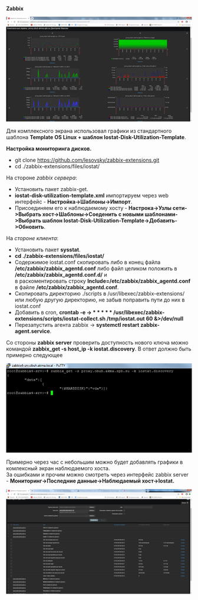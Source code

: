 **Zabbix**  

![alt text](https://github.com/masya-dm/otus-linux/blob/master/13.zabbix/zabbix.jpg)  

Для комплексного экрана использовал графики из стандартного шаблона **Template OS Linux + шаблон Iostat-Disk-Utilization-Template**.  

**Настройка мониторинга дисков.**
- git clone https://github.com/lesovsky/zabbix-extensions.git
- cd ./zabbix-extensions/files/iostat/  

На стороне _zabbix сервера_:
 - Установить пакет zabbix-get. 
 - **iostat-disk-utilization-template.xml** импортируем через web интерфейс - **Настройка->Шаблоны->Импорт**.
 - Присоединяем его к наблюдаемому хосту - **Настрока->Узлы сети->Выбрать хост->Шаблоны->Соеденить с новыми шаблонами->Выбрать шаблон Iostat-Disk-Utilization-Template->Добавить->Обновить**.  

На _стороне клиента_:
 - Установить пакет **sysstat**.
 - **cd ./zabbix-extensions/files/iostat/**
 - Содержимое iostat.conf скопировать либо в конец файла **/etc/zabbix/zabbix_agentd.conf** либо файл целиком положить в **/etc/zabbix/zabbix_agentd.conf.d/** и  
в раскоментировать строку **Include=/etc/zabbix/zabbix_agentd.conf** в файле **/etc/zabbix/zabbix_agentd.conf**.
 - Скопировать директорию ./scripts в /usr/libexec/zabbix-extensions/ или любую другую директорию, не забыв поправить пути до них в iostat.conf
 - Добавить в cron, **crontab -e -> * * * * * /usr/libexec/zabbix-extensions/scripts/iostat-collect.sh /tmp/iostat.out 60 &>/dev/null**
 - Перезапустить агента zabbix ->  **systemctl restart zabbix-agent.service**.

Со стороны **zabbix server** проверить доступность нового ключа можно командой **zabbix_get -s host_ip -k iostat.discovery**. В ответ должно быть примерно следующее  

![alt text](https://github.com/masya-dm/otus-linux/blob/master/13.zabbix/zabbix-02.jpg)

Примерно через час с небольшим можно будет добавлять графики в комлексный экран наблюдаемого хоста.  
За ошибками и прочим можно смотреть через интерфейс zabbix server - **Мониторинг->Последние данные->Наблюдаемый хост->Iostat.**  

![alt text](https://github.com/masya-dm/otus-linux/blob/master/13.zabbix/zabbix-01.jpg)

